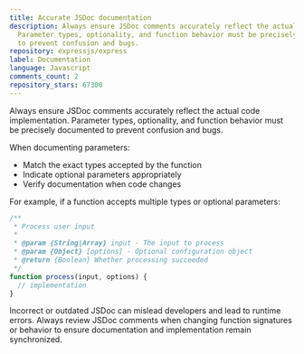 ```yaml
---
title: Accurate JSDoc documentation
description: Always ensure JSDoc comments accurately reflect the actual code implementation.
  Parameter types, optionality, and function behavior must be precisely documented
  to prevent confusion and bugs.
repository: expressjs/express
label: Documentation
language: Javascript
comments_count: 2
repository_stars: 67300
---
```


Always ensure JSDoc comments accurately reflect the actual code implementation. Parameter types, optionality, and function behavior must be precisely documented to prevent confusion and bugs.

When documenting parameters:
- Match the exact types accepted by the function
- Indicate optional parameters appropriately
- Verify documentation when code changes

For example, if a function accepts multiple types or optional parameters:

```javascript
/**
 * Process user input
 *
 * @param {String|Array} input - The input to process
 * @param {Object} [options] - Optional configuration object
 * @return {Boolean} Whether processing succeeded
 */
function process(input, options) {
  // implementation
}
```

Incorrect or outdated JSDoc can mislead developers and lead to runtime errors. Always review JSDoc comments when changing function signatures or behavior to ensure documentation and implementation remain synchronized.